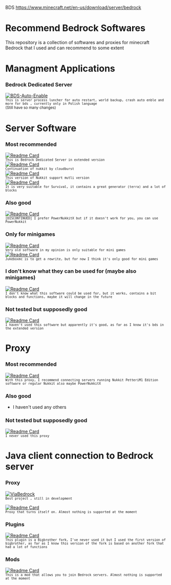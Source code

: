 
BDS
https://www.minecraft.net/en-us/download/server/bedrock

# Recommend Bedrock Softwares
This repository is a collection of softwares and proxies for minecraft Bedrock that I used and can recommend to some extent

# Managment Applications
### Bedrock Dedicated Server
[![BDS-Auto-Enable](https://github-readme-stats.vercel.app/api/pin/?username=Huje22&repo=Bds-Auto-Enable)](https://github.com/Huje22/Bds-Auto-Enable)<br>
<sup>``This is server process luncher for auto restart, world backup, crash auto enble and more for bds , currently only in Polish language`` <br>(Still have so many changes)</sup><br>

# Server Software
### Most recommended 
[![Readme Card](https://github-readme-stats.vercel.app/api/pin/?username=bdsx&repo=bdsx)](https://github.com/bdsx/bdsx)</br>
<sup>``This is Bedrock Dedicated Server in extended version``</sup></br>
[![Readme Card](https://github-readme-stats.vercel.app/api/pin/?username=CloudburstMC&repo=Nukkit)](https://github.com/CloudburstMC/Nukkit)</br>
<sup>``Continuation of nukkit by cloudburst``</sup></br>
[![Readme Card](https://github-readme-stats.vercel.app/api/pin/?username=petterim1&repo=NukkitPetteriM1Edition)](https://github.com/PetteriM1/NukkitPetteriM1Edition)</br>
<sup>``This version of Nukkit support mutli version``</sup></br>
[![Readme Card](https://github-readme-stats.vercel.app/api/pin/?username=PowerNukkitX&repo=PowerNukkitX)](https://github.com/PowerNukkitX/PowerNukkitX)</br>
<sup>``It is very suitable for Survival, it contains a great generator (terra) and a lot of blocks``</sup></br>
### Also good 
[![Readme Card](https://github-readme-stats.vercel.app/api/pin/?username=PowerNukkit&repo=PowerNukkit)](https://github.com/PowerNukkit/PowerNukkit)</br>
<sup>``[DISCONTINUED] I prefer PowerNukkitX but if it doesn't work for you, you can use PowerNukkit``</sup></br>
### Only for minigames
[![Readme Card](https://github-readme-stats.vercel.app/api/pin/?username=pmmp&repo=PocketMine-MP)](https://github.com/pmmp/PocketMine-MP)</br>
<sup>``Very old software in my opinion is only suitable for mini games``</sup></br>
[![Readme Card](https://github-readme-stats.vercel.app/api/pin/?username=LucGamesYT&repo=JukeboxMC)](https://github.com/LucGamesYT/JukeboxMC)</br>
<sup>``Jukeboxmc is to get a rewrite, but for now I think it's only good for mini games``</sup></br>
### I don't know what they can be used for (maybe also minigames)
[![Readme Card](https://github-readme-stats.vercel.app/api/pin/?username=df-mc&repo=dragonfly)](https://github.com/df-mc/dragonfly)</br>
<sup>``I don't know what this software could be used for, but it works, contains a bit  blocks and functions, maybe it will change in the future``</sup></br>

### Not tested but supposedly good
[![Readme Card](https://github-readme-stats.vercel.app/api/pin/?username=LiteLDev&repo=LiteLoaderBDS)](https://github.com/LiteLDev/LiteLoaderBDS)</br>
<sup>``I haven't used this software but apparently it's good, as far as I know it's bds in the extended version``</sup></br>


# Proxy
### Most recommended 
[![Readme Card](https://github-readme-stats.vercel.app/api/pin/?username=WaterdogPE&repo=WaterdogPE)](https://github.com/WaterdogPE/WaterdogPE)</br>
<sup>``With this proxy, I recommend connecting servers running Nukkit PetteriM1 Edition software or regular Nukkit also maybe PowerNukkitX``</sup></br>
### Also good
* I haven't used any others 
### Not tested but supposedly good
[![Readme Card](https://github-readme-stats.vercel.app/api/pin/?username=CloudburstMC&repo=Nemisys)](https://github.com/CloudburstMC/Nemisys)</br>
<sup>``I never used this proxy``</sup></br>

# Java client connection to Bedrock server
### Proxy

[![ViaBedrock](https://github-readme-stats.vercel.app/api/pin/?username=RaphiMC&repo=ViaBedrock)](https://github.com/RaphiMC/ViaBedrock)</br>
<sup>``Best project , still in development ``</sup></br>

[![Readme Card](https://github-readme-stats.vercel.app/api/pin/?username=BarrelMC&repo=Barrel)](https://github.com/BarrelMC/Barrel)</br>
<sup>``Proxy that turns itself on.
Almost nothing is supported at the moment``</sup></br>
### Plugins
[![Readme Card](https://github-readme-stats.vercel.app/api/pin/?username=DavyCraft648&repo=BigBrother-NG)](https://github.com/DavyCraft648/BigBrother-NG)</br>
<sup>``This plugin is a Bigbrother fork, I've never used it but I used the first version of bigbrother, as far as I know this version of the fork is based on another fork that had a lot of functions``</sup></br>
### Mods
[![Readme Card](https://github-readme-stats.vercel.app/api/pin/?username=Flonja&repo=TunnelMC)](https://github.com/Flonja/TunnelMC)</br>
<sup>``This is a mod that allows you to join Bedrock servers. Almost nothing is supported at the moment``</sup></br>


